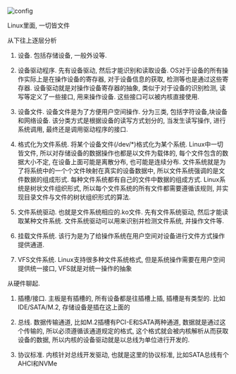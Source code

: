 
![config](./images/1.jpg)

Linux里面, 一切皆文件

从下往上逐层分析

1. 设备. 包括存储设备, 一般外设等. 

2. 设备驱动程序. 先有设备驱动, 然后才能识别和读取设备. OS对于设备的所有操作实际上是在操作设备的寄存器, 对于设备信息的获取, 检测等也是通过这些寄存器. 设备驱动就是对操作设备寄存器的抽象, 类似于对于设备的识别检测, 读写等定义了一些接口, 用来操作设备. 这些接口可以被内核直接使用.

3. 设备文件. 设备文件是为了方便用户空间操作. 分为三类, 包括字符设备,块设备和网络设备. 该分类方式是根据设备的读写方式划分的, 当发生读写操作, 进行系统调用, 最终还是调用驱动程序的接口.

4. 格式化为文件系统. 将某个设备文件(/dev/\*)格式化为某个系统. Linux中一切皆文件, 所以对存储设备的数据操作也都是以文件为载体的, 每个文件包含的数据大小不定, 在设备上面可能是离散分布, 也可能是连续分布. 文件系统就是为了将系统中的一个个文件映射在真实的设备数据中, 所以文件系统强调的是文件数据的组成形式. 每种文件系统都有自己的文件中数据的组成方式. Linux系统是树状文件组织形式, 所以每个文件系统的所有文件都需要遵循该规则, 并实现目录文件与文件的树状组织形式的算法.

5. 文件系统驱动. 也就是文件系统相应的.ko文件. 先有文件系统驱动, 然后才能读取某种文件系统. 文件系统驱动可以用来识别并检测文件系统, 并操作文件等.

5. 挂载文件系统. 该行为是为了给操作系统在用户空间对设备进行文件方式操作提供通道.

6. VFS文件系统. Linux支持很多种文件系统格式, 但是系统操作需要在用户空间提供统一接口, VFS就是对统一操作的抽象

从硬件聊起.

1. 插槽/接口. 主板是有插槽的, 所有设备都是往插槽上插, 插槽是有类型的. 比如IDE/SATA/M.2, 存储设备是插在这上面的

2. 总线. 数据传输通道, 比如M.2插槽有PCI\-E和SATA两种通道, 数据就是通过这个传输的, 所以必须遵循该通道规定的格式, 这个格式就会被内核解析从而获取设备的数据, 所以内核的设备驱动就是以总线为单位进行开发的.

3. 协议标准. 内核针对总线开发驱动, 也就是这里的协议标准, 比如SATA总线有个AHCI和NVMe
